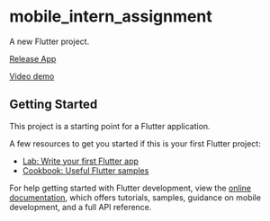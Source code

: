 # mobile_intern_assignment

A new Flutter project.

[Release App](https://drive.google.com/drive/u/0/folders/1bfT8bfVFd-53u3TXf4BYYH_h6DKzSu1J)

[Video demo](https://drive.google.com/file/d/121reQnwfYZ9pBe6pIGfybMTC46sdyx3s/view?usp=sharing)

## Getting Started

This project is a starting point for a Flutter application.

A few resources to get you started if this is your first Flutter project:

- [Lab: Write your first Flutter app](https://docs.flutter.dev/get-started/codelab)
- [Cookbook: Useful Flutter samples](https://docs.flutter.dev/cookbook)

For help getting started with Flutter development, view the
[online documentation](https://docs.flutter.dev/), which offers tutorials,
samples, guidance on mobile development, and a full API reference.
